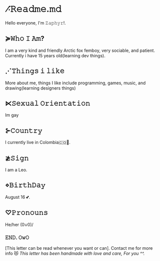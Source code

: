 # ⳺𝚁𝚎𝚊𝚍𝚖𝚎.𝚖𝚍
Hello everyone, I'm 𝚉𝚊𝚙𝚑𝚢𝚛!.
## ≽𝚆𝚑𝚘 𝙸 𝙰𝚖?
I am a very kind and friendly Arctic fox femboy, very sociable, and patient. Currently i have 15 years old(learning dev things).
## ⋰𝚃𝚑𝚒𝚗𝚐𝚜 𝚒 𝚕𝚒𝚔𝚎
More about me, things I like include programming, games, music, and drawing(learning designers things)
## ⋉𝚂𝚎𝚡𝚞𝚊𝚕 𝙾𝚛𝚒𝚎𝚗𝚝𝚊𝚝𝚒𝚘𝚗
Im gay
## ⊱𝙲𝚘𝚞𝚗𝚝𝚛𝚢
I currently live in Colombia🇨🇴💙.
## ≵𝚂𝚒𝚐𝚗
I am a Leo.
## ⋄𝙱𝚒𝚛𝚝𝚑𝙳𝚊𝚢
August 16 💕.
## ♡𝙿𝚛𝚘𝚗𝚘𝚞𝚗𝚜
He/her (0𝚠0)/
### 𝙴𝙽𝙳. 𝙾𝚠𝙾
[This letter can be read whenever you want or can].
Contact me for more info 😻
*This letter has been handmade with love and care, For you ^^.*
